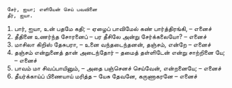 
     சேர், ஐயா; எளியேன் செய் பவவினை
     தீர், ஐயா.

1. பார், ஐயா, உன் பதமே கதி; – ஏழைப்
பாவிமேல் கண் பார்த்திரங்கி, – எனைச் 
2. தீதினை உணர்ந்த சோரனைப் – பர
தீசிலே அன்று சேர்க்கலையோ? – எனைச் 
3. மாசிலா கிறிஸ் தேசுபரா, – உனை
வந்தடைந்தனன், தஞ்சம், என்றே – எனைச்
4. தஞ்சம் என்றுனைத் தான் அடைந்தோர் – தமைத்
தள்ளிடேன் என்று சாற்றினை யே; – எனைச்
5. பாவம் மா சிவப்பாயினும், – அதை
பஞ்செனச் செய்வேன், என்றனையே; – எனைச்
6. தீயர்க்காய்ப் பிணையாய் மரித்த – யேசு
தேவனே, கருணாகரனே – எனைச்


